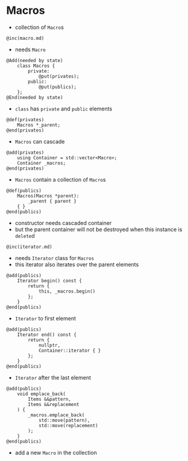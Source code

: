 # Macros
* collection of `Macro`s

```
@inc(macro.md)
```
* needs `Macro`

```
@Add(needed by state)
	class Macros {
		private:
			@put(privates);
		public:
			@put(publics);
	};
@End(needed by state)
```
* `class` has `private` and `public` elements

```
@def(privates)
	Macros *_parent;
@end(privates)
```
* `Macros` can cascade

```
@add(privates)
	using Container = std::vector<Macro>;
	Container _macros;
@end(privates)
```
* `Macros` contain a collection of `Macro`s

```
@def(publics)
	Macros(Macros *parent):
		_parent { parent }
	{ }
@end(publics)
```
* constructor needs cascaded container
* but the parent container will not be destroyed when this instance is
  `delete`d


```
@inc(iterator.md)
```
* needs `Iterator` class for `Macros`
* this iterator also iterates over the parent elements

```
@add(publics)
	Iterator begin() const {
		return {
			this, _macros.begin()
		};
	}
@end(publics)
```
* `Iterator` to first element

```
@add(publics)
	Iterator end() const {
		return {
			nullptr,
			Container::iterator { }
		};
	}
@end(publics)
```
* `Iterator` after the last element

```
@add(publics)
	void emplace_back(
		Items &&pattern,
		Items &&replacement
	) {
		_macros.emplace_back(
			std::move(pattern),
			std::move(replacement)
		);
	}
@end(publics)
```
* add a new `Macro` in the collection

